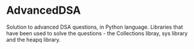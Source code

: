 # AdvancedDSA
Solution to advanced DSA questions, in Python language. Libraries that have been used to solve the questions - the Collections libray, sys library and the heapq library.

